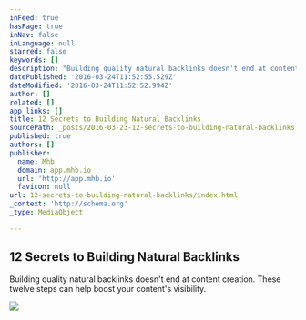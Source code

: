 ```yaml
---
inFeed: true
hasPage: true
inNav: false
inLanguage: null
starred: false
keywords: []
description: "Building quality natural backlinks doesn't end at content creation. These twelve steps can help boost your content's visibility."
datePublished: '2016-03-24T11:52:55.529Z'
dateModified: '2016-03-24T11:52:52.994Z'
author: []
related: []
app_links: []
title: 12 Secrets to Building Natural Backlinks
sourcePath: _posts/2016-03-23-12-secrets-to-building-natural-backlinks.md
published: true
authors: []
publisher:
  name: Mhb
  domain: app.mhb.io
  url: 'http://app.mhb.io'
  favicon: null
url: 12-secrets-to-building-natural-backlinks/index.html
_context: 'http://schema.org'
_type: MediaObject

---
```

<article style=""><h1>12 Secrets to Building Natural Backlinks</h1><p>Building quality natural backlinks doesn't end at content creation. These twelve steps can help boost your content's visibility.</p><img src="http://www.convinceandconvert.com/wp-content/uploads/2016/02/12-Secrets-to-Building-Natural-Backlinks.jpg" /></article>